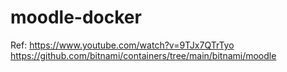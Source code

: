 # moodle-docker

Ref:
https://www.youtube.com/watch?v=9TJx7QTrTyo
https://github.com/bitnami/containers/tree/main/bitnami/moodle
